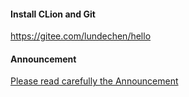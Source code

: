 #### Install CLion and Git

https://gitee.com/lundechen/hello

#### Announcement

[Please read carefully the Announcement](../../master/Announcement.md)





